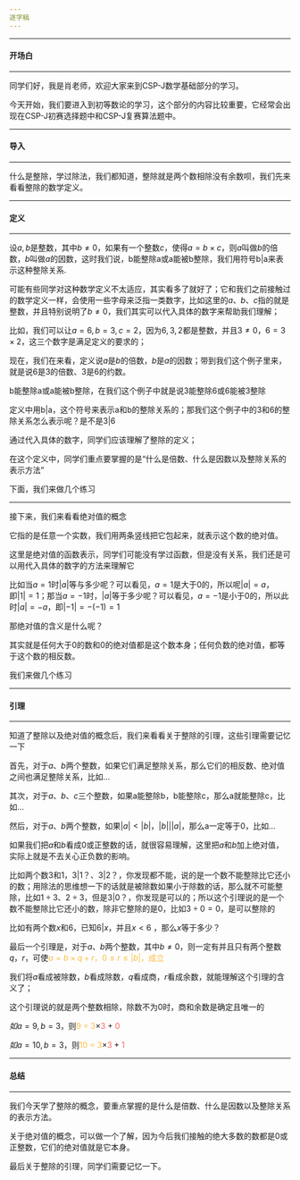 ```yaml
---
逐字稿
---
```


---

#### 开场白

---

同学们好，我是肖老师，欢迎大家来到CSP-J数学基础部分的学习。

今天开始，我们要进入到初等数论的学习，这个部分的内容比较重要，它经常会出现在CSP-J初赛选择题中和CSP-J复赛算法题中。

---

#### 导入

---

什么是整除，学过除法，我们都知道，整除就是两个数相除没有余数呗，我们先来看看整除的数学定义。

---

#### 定义

---

设$a,b$是整数，其中$b\neq0$，如果有一个整数$c$，使得$a=b\times c$，则$a$叫做$b$的倍数，$b$叫做$a$的因数，这时我们说，b能整除a或a能被b整除，我们用符号b|a来表示这种整除关系.

可能有些同学对这种数学定义不太适应，其实看多了就好了；它和我们之前接触过的数学定义一样，会使用一些字母来泛指一类数字，比如这里的$a、b、c$指的就是整数，并且特别说明了$b\neq0$，我们其实可以代入具体的数字来帮助我们理解；

比如，我们可以让$a=6,b=3,c=2$，因为$6,3,2$都是整数，并且$3\neq0$，$6=3\times2$，这三个数字是满足定义的要求的；

现在，我们在来看，定义说$a$是$b$的倍数，$b$是$a$的因数；带到我们这个例子里来，就是说6是3的倍数、3是6的约数。

b能整除a或a能被b整除，在我们这个例子中就是说3能整除6或6能被3整除

定义中用b|a，这个符号来表示a和b的整除关系的；那我们这个例子中的3和6的整除关系怎么表示呢？是不是3|6

通过代入具体的数字，同学们应该理解了整除的定义；

在这个定义中，同学们重点要掌握的是“什么是倍数、什么是因数以及整除关系的表示方法”

下面，我们来做几个练习

---

接下来，我们来看看绝对值的概念

它指的是任意一个实数，我们用两条竖线把它包起来，就表示这个数的绝对值。

这里是绝对值的函数表示，同学们可能没有学过函数，但是没有关系，我们还是可以用代入具体的数字的方法来理解它

比如当$a=1$时$|a|$等与多少呢？可以看见，$a=1$是大于0的，所以呢$|a|=a$，即$|1|=1$；那当$a=-1$时，$|a|$等于多少呢？可以看见，$a=-1$是小于0的，所以此时$|a|=-a$，即$|-1|=-(-1)=1$

那绝对值的含义是什么呢？

其实就是任何大于0的数和0的绝对值都是这个数本身；任何负数的绝对值，都等于这个数的相反数。

我们来做几个练习

---

#### 引理

---

知道了整除以及绝对值的概念后，我们来看看关于整除的引理，这些引理需要记忆一下

首先，对于$a、b$两个整数，如果它们满足整除关系，那么它们的相反数、绝对值之间也满足整除关系，比如...

其次，对于$a、b、c$三个整数，如果a能整除b，b能整除c，那么a就能整除c，比如...

然后，对于$a、b$两个整数，如果$|a|<|b|，|b|||a|$，那么a一定等于0，比如...

如果我们把$a$和$b$看成0或正整数的话，就很容易理解，这里把$a$和$b$加上绝对值，实际上就是不去关心正负数的影响。

比如两个数3和1，$3|1$？、$3|2$？，你发现都不能，说的是一个数不能整除比它还小的数；用除法的思维想一下的话就是被除数如果小于除数的话，那么就不可能整除，比如$1÷3、2÷3$，但是$3|0$？，你发现是可以的；所以这个引理说的是一个数不能整除比它还小的数，除非它整除的是0，比如$3÷0=0$，是可以整除的

比如有两个数$x$和6，已知$6|x$，并且$x\lt6$ ，那么$x$等于多少？



最后一个引理是，对于$a、b$两个整数，其中$b\neq0$，则一定有并且只有两个整数$q，r$，可使<font color="#FDBC40">$a = b\times q + r，0\leq r \leq|b|$，成立</font>

我们将$a$看成被除数，$b$看成除数，$q$看成商，$r$看成余数，就能理解这个引理的含义了；

这个引理说的就是两个整数相除，除数不为0时，商和余数是确定且唯一的

$如a = 9, b = 3$，则<font color="#FDBC40">9 = 3</font>$\times$<font color="#FC605C">3</font> $+$ <font color="#FC605C">0</font>

$如a = 10, b = 3$，则<font color="#FDBC40">10 = 3</font>$\times$<font color="#FC605C">3</font> $+$ <font color="#FC605C">1</font>

---

#### 总结

---

我们今天学了整除的概念，要重点掌握的是什么是倍数、什么是因数以及整除关系的表示方法。

关于绝对值的概念，可以做一个了解，因为今后我们接触的绝大多数的数都是0或正整数，它们的绝对值就是它本身。

最后关于整除的引理，同学们需要记忆一下。